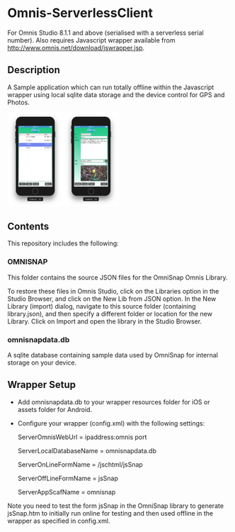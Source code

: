 # Omnis-ServerlessClient
For Omnis Studio 8.1.1 and above (serialised with a serverless serial number).
Also requires Javascript wrapper available from http://www.omnis.net/download/jswrapper.jsp.

## Description

A Sample application which can run totally offline within the Javascript wrapper using local sqlite data storage and the device control for GPS and Photos.

<img src="screenshots/omnisnap1.png" width="25%" height="25%" /><img src="screenshots/omnisnap2.png" width="25%" height="25%" />

## Contents

This repository includes the following:

### OMNISNAP

This folder contains the source JSON files for the OmniSnap Omnis Library.

To restore these files in Omnis Studio, click on the Libraries option in the Studio Browser, and click on the New Lib from JSON option. In the New Library (import) dialog, navigate to this source folder (containing library.json), and then specify a different folder or location for the new Library. Click on Import and open the library in the Studio Browser.

### omnisnapdata.db

A sqlite database containing sample data used by OmniSnap for internal storage on your device.

## Wrapper Setup

- Add omnisnapdata.db to your wrapper resources folder for iOS or assets folder for Android.

- Configure your wrapper (config.xml) with the following settings:

  ServerOmnisWebUrl = ipaddress:omnis port
  
  ServerLocalDatabaseName = omnisnapdata.db
  
  ServerOnLineFormName = /jschtml/jsSnap
  
  ServerOffLineFormName = jsSnap
  
  ServerAppScafName = omnisnap

Note you need to test the form jsSnap in the OmniSnap library to generate jsSnap.htm to initially run online for testing and then used offline in the wrapper as specified in config.xml.
